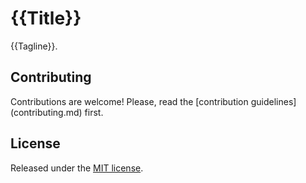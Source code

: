 # {{Title}}

{{Tagline}}.

## Contributing

Contributions are welcome! Please, read the [contribution guidelines]
(contributing.md) first.

## License

Released under the [MIT license](license.txt).

